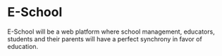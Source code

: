 # E-School
E-School will be a web platform where school management, educators, students and their parents will have a perfect synchrony in favor of education.
